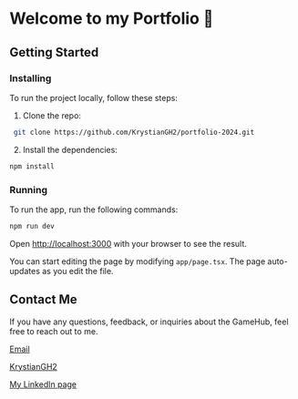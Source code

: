 # Welcome to my Portfolio 👋

## Getting Started

### Installing

To run the project locally, follow these steps:

1. Clone the repo:

```bash
 git clone https://github.com/KrystianGH2/portfolio-2024.git
```

2. Install the dependencies:

```bash
npm install
```

### Running

To run the app, run the following commands:

```bash
npm run dev
```

Open [http://localhost:3000](http://localhost:3000) with your browser to see the result.

You can start editing the page by modifying `app/page.tsx`. The page auto-updates as you edit the file.

## Contact Me

If you have any questions, feedback, or inquiries about the GameHub, feel free to reach out to me.

[Email](mailto:kgcdronio@gmail.com)

[KrystianGH2](https://github.com/KrystianGH2)


[My LinkedIn page](https://www.linkedin.com/in/krystian-cruz/)
